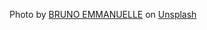 Photo by <a href="https://unsplash.com/@brunocervera?utm_source=unsplash&utm_medium=referral&utm_content=creditCopyText">BRUNO EMMANUELLE</a> on <a href="https://unsplash.com/?utm_source=unsplash&utm_medium=referral&utm_content=creditCopyText">Unsplash</a>


  